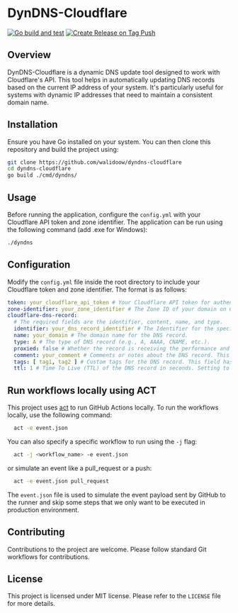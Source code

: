 # DynDNS-Cloudflare
[![Go build and test](https://github.com/walidoow/dyndns-cloudflare/actions/workflows/golang-build.yml/badge.svg)](https://github.com/walidoow/dyndns-cloudflare/actions/workflows/golang-build.yml) [![Create Release on Tag Push](https://github.com/walidoow/dyndns-cloudflare/actions/workflows/create-release.yml/badge.svg)](https://github.com/walidoow/dyndns-cloudflare/actions/workflows/create-release.yml)
## Overview

DynDNS-Cloudflare is a dynamic DNS update tool designed to work with Cloudflare's API. This tool helps in automatically
updating DNS records based on the current IP address of your system. It's particularly useful for systems with dynamic
IP addresses that need to maintain a consistent domain name.

## Installation

Ensure you have Go installed on your system. You can then clone this repository and build the project using:

```bash
git clone https://github.com/walidoow/dyndns-cloudflare
cd dyndns-cloudflare
go build ./cmd/dyndns/
```

## Usage

Before running the application, configure the `config.yml` with your Cloudflare API token and zone identifier. The
application can be run using the following command (add .exe for Windows):

```bash
./dyndns
```

## Configuration

Modify the `config.yml` file inside the root directory to include your Cloudflare token and zone identifier. The format
is as follows:

```yaml
token: your_cloudflare_api_token # Your Cloudflare API token for authentication.
zone-identifier: your_zone_identifier # The Zone ID of your domain on Cloudflare.
cloudflare-dns-record:
  # The required fields are the identifier, content, name, and type.
  identifier: your_dns_record_identifier # The Identifier for the specific DNS record you want to dnsclient.
  name: your_domain # The domain name for the DNS record.
  type: A # The type of DNS record (e.g., A, AAAA, CNAME, etc.).
  proxied: false # Whether the record is receiving the performance and security benefits of Cloudflare.
  comment: your_comment # Comments or notes about the DNS record. This field has no effect on DNS responses.
  tags: [ tag1, tag2 ] # Custom tags for the DNS record. This field has no effect on DNS responses.
  ttl: 1 # Time To Live (TTL) of the DNS record in seconds. Setting to 1 means 'automatic'. Value must be between 60 and 86400, with the minimum reduced to 30 for Enterprise zones.
```

## Run workflows locally using ACT

This project uses [act](https://github.com/nektos/act) to run GitHub Actions locally.
To run the workflows locally, use the following command:

```bash
  act -e event.json
```

You can also specify a specific workflow to run using the `-j` flag:

```bash
  act -j <workflow_name> -e event.json
```

or simulate an event like a pull_request or a push:

```bash
  act -e event.json pull_request
```

The `event.json` file is used to simulate the event payload sent by GitHub to the runner and skip some steps that we
only want to be executed in production environment.

## Contributing

Contributions to the project are welcome. Please follow standard Git workflows for contributions.

## License

This project is licensed under MIT license. Please refer to the `LICENSE` file for more details.
